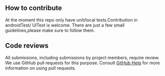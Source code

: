 ## How to contribute
At the moment this repo only have unit/local tests.Contribution in androidTest/ UITest is welcome. There are just a few small guidelines,please make sure to follow them.

## Code reviews
All submissions, including submissions by project members, require review. We use GitHub pull requests for this purpose. Consult [GitHub Help](https://docs.github.com/en/github/collaborating-with-pull-requests/proposing-changes-to-your-work-with-pull-requests/about-pull-requests) for more information on using pull requests.
